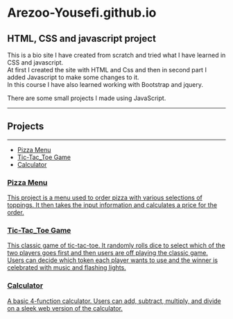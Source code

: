 # Arezoo-Yousefi.github.io
<h2>HTML, CSS and javascript project</h2>

<p>This is a bio site I have created from scratch and tried what I have learned in CSS and javascript.<br>
At first I created the site with HTML and Css and then in second part I added Javascript to make some changes to it.</br>
In this course I have also learned working with Bootstrap and jquery.</p>

<p>There are some small projects I made using JavaScript.</p>
<hr>
<h2>Projects</h2><hr>
<ul>
  <li><a href= "https://github.com/Arezoo-Yousefi/JavaScript-Projects/tree/main/Pizza_Project" target ="_blank" >Pizza Menu</a></li>
  <li><a href="https://github.com/Arezoo-Yousefi/JavaScript-Projects/tree/main/TicTacToe" target="_blank">Tic-Tac_Toe Game</li>
  <li>Calculator</li>
 </ul>
  


<h3>Pizza Menu</h3>
<p>This project is a menu used to order pizza with various selections of toppings. It then takes the input information and calculates a price for the order.</p>

<h3>Tic-Tac_Toe Game</h3>
<p>This classic game of tic-tac-toe. It randomly rolls dice to select which of the two players goes first and then users are off playing the classic game. Users can decide which token each player wants to use and the winner is celebrated with music and flashing lights.<p> 

<h3>Calculator</h3>
<p>A basic 4-function calculator. Users can add, subtract, multiply, and divide on a sleek web version of the calculator.<p>

